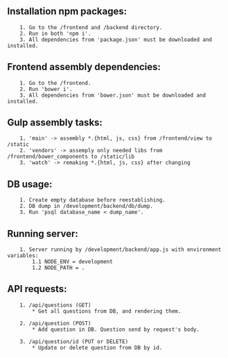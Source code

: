 Installation npm packages:
-------------------------
        1. Go to the /frontend and /backend directory.
        2. Run in both 'npm i'.
        3. All dependencies from 'package.json' must be downloaded and installed.

Frontend assembly dependencies:
-------------------------------
        1. Go to the /frontend.
        2. Run 'bower i'.
        3. All dependencies from 'bower.json' must be downloaded and installed.

Gulp assembly tasks:
--------------------
        1. 'main' -> assembly *.{html, js, css} from /frontend/view to /static
        2. 'vendors' -> assemply only needed libs from /frontend/bower_components to /static/lib
        3. 'watch' -> remaking *.{html, js, css} after changing

DB usage:
--------
        1. Create empty database before reestablishing.
        2. DB dump in /development/backend/db/dump.
        3. Run 'psql database_name < dump_name'.

Running server:
--------------
        1. Server running by /development/backend/app.js with environment variables:
            1.1 NODE_ENV = development
            1.2 NODE_PATH = .

API requests:
------------
        1. /api/questions (GET)
            * Get all questions from DB, and rendering them.

        2. /api/question (POST)
            * Add question in DB. Question send by request's body.

        3. /api/question/id (PUT or DELETE)
            * Update or delete question from DB by id.

